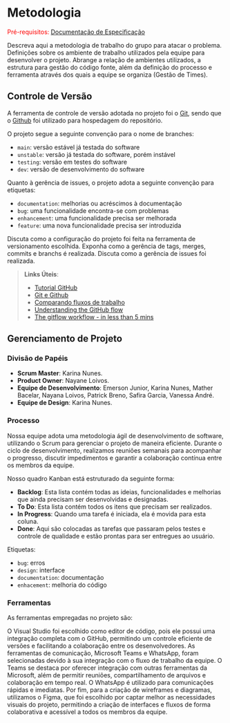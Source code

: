 
# Metodologia

<span style="color:red">Pré-requisitos: <a href="2-Especificação do Projeto.md"> Documentação de Especificação</a></span>

Descreva aqui a metodologia de trabalho do grupo para atacar o problema. Definições sobre os ambiente de trabalho utilizados pela  equipe para desenvolver o projeto. Abrange a relação de ambientes utilizados, a estrutura para gestão do código fonte, além da definição do processo e ferramenta através dos quais a equipe se organiza (Gestão de Times).

## Controle de Versão

A ferramenta de controle de versão adotada no projeto foi o
[Git](https://git-scm.com/), sendo que o [Github](https://github.com)
foi utilizado para hospedagem do repositório.

O projeto segue a seguinte convenção para o nome de branches:

- `main`: versão estável já testada do software
- `unstable`: versão já testada do software, porém instável
- `testing`: versão em testes do software
- `dev`: versão de desenvolvimento do software

Quanto à gerência de issues, o projeto adota a seguinte convenção para
etiquetas:

- `documentation`: melhorias ou acréscimos à documentação
- `bug`: uma funcionalidade encontra-se com problemas
- `enhancement`: uma funcionalidade precisa ser melhorada
- `feature`: uma nova funcionalidade precisa ser introduzida

Discuta como a configuração do projeto foi feita na ferramenta de versionamento escolhida. Exponha como a gerência de tags, merges, commits e branchs é realizada. Discuta como a gerência de issues foi realizada.

> **Links Úteis**:
> - [Tutorial GitHub](https://guides.github.com/activities/hello-world/)
> - [Git e Github](https://www.youtube.com/playlist?list=PLHz_AreHm4dm7ZULPAmadvNhH6vk9oNZA)
>  - [Comparando fluxos de trabalho](https://www.atlassian.com/br/git/tutorials/comparing-workflows)
> - [Understanding the GitHub flow](https://guides.github.com/introduction/flow/)
> - [The gitflow workflow - in less than 5 mins](https://www.youtube.com/watch?v=1SXpE08hvGs)

## Gerenciamento de Projeto

### Divisão de Papéis

- **Scrum Master**: Karina Nunes.
- **Product Owner**: Nayane Loivos.
- **Equipe de Desenvolvimento**: Emerson Junior, Karina Nunes, Mather Bacelar, Nayana Loivos, Patrick Breno, Safira Garcia, Vanessa André.
- **Equipe de Design**: Karina Nunes.

### Processo

Nossa equipe adota uma metodologia ágil de desenvolvimento de software, utilizando o Scrum para gerenciar o projeto de maneira eficiente. Durante o ciclo de desenvolvimento, realizamos reuniões semanais para acompanhar o progresso, discutir impedimentos e garantir a colaboração contínua entre os membros da equipe.

Nosso quadro Kanban está estruturado da seguinte forma:

- **Backlog**: Esta lista contém todas as ideias, funcionalidades e melhorias que ainda precisam ser desenvolvidas e designadas. 
- **To Do**: Esta lista contém todos os itens que precisam ser realizados.
- **In Progress**: Quando uma tarefa é iniciada, ela é movida para esta coluna.
- **Done**: Aqui são colocadas as tarefas que passaram pelos testes e controle de qualidade e estão prontas para ser entregues ao usuário.

Etiquetas:

- `bug`: erros
- `design`: interface
- `documentation`: documentação
- `enhacement`: melhoria do código

### Ferramentas

As ferramentas empregadas no projeto são:

O Visual Studio foi escolhido como editor de código, pois ele possui uma integração completa com o GitHub, permitindo um controle eficiente de versões e facilitando a colaboração entre os desenvolvedores. As ferramentas de comunicação, Microsoft Teams e WhatsApp, foram selecionadas devido à sua integração com o fluxo de trabalho da equipe. O Teams se destaca por oferecer integração com outras ferramentas da Microsoft, além de permitir reuniões, compartilhamento de arquivos e colaboração em tempo real. O WhatsApp é utilizado para comunicações rápidas e imediatas. Por fim, para a criação de wireframes e diagramas, utilizamos o Figma, que foi escolhido por captar melhor as necessidades visuais do projeto, permitindo a criação de interfaces e fluxos de forma colaborativa e acessível a todos os membros da equipe.
